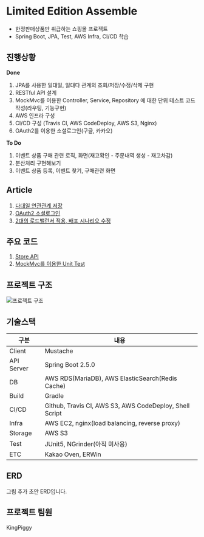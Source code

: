 # Limited Edition Assemble
 
- 한정판매상품만 취급하는 쇼핑몰 프로젝트
- Spring Boot, JPA, Test, AWS Infra, CI/CD 학습

## 진행상황
**Done**
1. JPA를 사용한 일대일, 일대다 관계의 조회/저장/수정/삭제 구현
2. RESTful API 설계
3. MockMvc를 이용한 Controller, Service, Repository 에 대한 단위 테스트 코드 작성(라우팅, 기능구현)
4. AWS 인프라 구성 
5. CI/CD 구성 (Travis CI, AWS CodeDeploy, AWS S3, Nginx)
6. OAuth2를 이용한 소셜로그인(구글, 카카오)

**To Do**
1. 이벤트 상품 구매 관련 로직, 화면(재고확인 - 주문내역 생성 - 재고차감)
2. 분산처리 구현해보기
3. 이벤트 상품 등록, 이벤트 찾기, 구매관련 화면

## Article
1. [다대일 연관관계 저장](https://kingpiggylab.tistory.com/329)  
2. [OAuth2 소셜로그인](https://kingpiggylab.tistory.com/323)
3. [2대의 로드밸런서 적용, 배포 시나리오 수정](https://kingpiggylab.tistory.com/324)

## 주요 코드
1. [Store API](https://github.com/KingPiggy/L.E.Assemble-back/blob/master/src/main/java/com/hoondragonite/leassemble/web/StoreApiController.java)
2. [MockMvc를 이용한 Unit Test](https://github.com/KingPiggy/L.E.Assemble-back/blob/master/src/test/java/com/hoondragonite/leassemble/web/StoreApiControllerTest.java)

## 프로젝트 구조
![프로젝트 구조](/assets/project_structure.png)

## 기술스택

|구분|내용|
|---|---|
|Client|Mustache|
|API Server|Spring Boot 2.5.0|
|DB|AWS RDS(MariaDB), AWS ElasticSearch(Redis Cache)|
|Build|Gradle|
|CI/CD|Github, Travis CI, AWS S3, AWS CodeDeploy, Shell Script|
|Infra|AWS EC2, nginx(load balancing, reverse proxy)|
|Storage|AWS S3|
|Test|JUnit5, NGrinder(아직 미사용)|
|ETC|Kakao Oven, ERWin|

## ERD
그림 추가
초안 ERD입니다.

## 프로젝트 팀원
KingPiggy

<!--
## Issues
그림 추가

## 성능 테스트
그림 추가

## 추가 개발사항
그림 추가
-->
